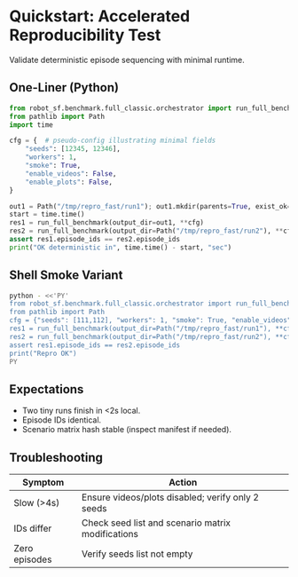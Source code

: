 # Quickstart: Accelerated Reproducibility Test

Validate deterministic episode sequencing with minimal runtime.

## One-Liner (Python)
```python
from robot_sf.benchmark.full_classic.orchestrator import run_full_benchmark
from pathlib import Path
import time

cfg = {  # pseudo-config illustrating minimal fields
    "seeds": [12345, 12346],
    "workers": 1,
    "smoke": True,
    "enable_videos": False,
    "enable_plots": False,
}

out1 = Path("/tmp/repro_fast/run1"); out1.mkdir(parents=True, exist_ok=True)
start = time.time()
res1 = run_full_benchmark(output_dir=out1, **cfg)
res2 = run_full_benchmark(output_dir=Path("/tmp/repro_fast/run2"), **cfg)
assert res1.episode_ids == res2.episode_ids
print("OK deterministic in", time.time() - start, "sec")
```

## Shell Smoke Variant
```bash
python - <<'PY'
from robot_sf.benchmark.full_classic.orchestrator import run_full_benchmark
from pathlib import Path
cfg = {"seeds": [111,112], "workers": 1, "smoke": True, "enable_videos": False, "enable_plots": False}
res1 = run_full_benchmark(output_dir=Path("/tmp/repro_fast/run1"), **cfg)
res2 = run_full_benchmark(output_dir=Path("/tmp/repro_fast/run2"), **cfg)
assert res1.episode_ids == res2.episode_ids
print("Repro OK")
PY
```

## Expectations
- Two tiny runs finish in <2s local.
- Episode IDs identical.
- Scenario matrix hash stable (inspect manifest if needed).

## Troubleshooting
| Symptom | Action |
|---------|--------|
| Slow (>4s) | Ensure videos/plots disabled; verify only 2 seeds |
| IDs differ | Check seed list and scenario matrix modifications |
| Zero episodes | Verify seeds list not empty |
